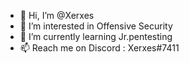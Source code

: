 - 👋 Hi, I’m @Xerxes
- 👀 I’m interested in Offensive Security
- 🌱 I’m currently learning Jr.pentesting 
- 📫 Reach me on Discord : Xerxes#7411

<!---
Co1Comrad3/Co1Comrad3 is a ✨ special ✨ repository because its `README.md` (this file) appears on your GitHub profile.
You can click the Preview link to take a look at your changes.
--->
